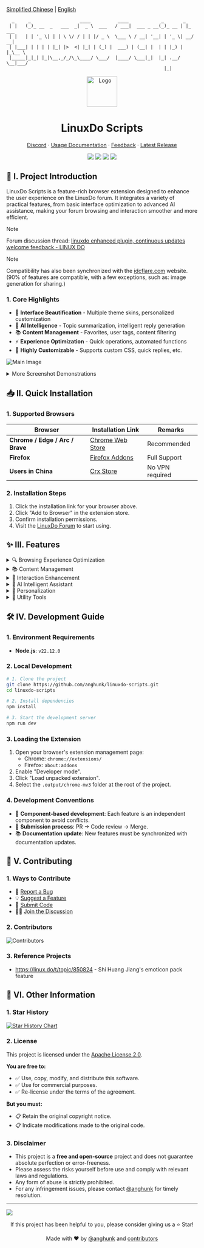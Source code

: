 [Simplified Chinese](README.md) | [English](README_EN.md)

```
  _     _                  ____          ____            _       _       
 | |   (_)_ __  _   ___  _|  _ \  ___   / ___|  ___ _ __(_)_ __ | |_ ___ 
 | |   | | '_ \| | | \ \/ / | | |/ _ \  \___ \ / __| '__| | '_ \| __/ __|
 | |___| | | | | |_| |>  <| |_| | (_) |  ___) | (__| |  | | |_) | |_\__ \
 |_____|_|_| |_|\__,_/_/\_\____/ \___/  |____/ \___|_|  |_| .__/ \__|___/
                                                          |_|            
```

<div align="center">
  <a href="https://github.com/anghunk/linuxdo-scripts">
    <img src="https://github.com/anghunk/linuxdo-scripts/blob/main/public/icon/128.png?raw=true" alt="Logo" width="80" height="80">
  </a>

  <h1>LinuxDo Scripts</h1>

  <p>
    <a href="https://discord.gg/3wDmhCsVeU">Discord</a>
    ·
    <a href="https://linuxdo-scripts.zishu.me">Usage Documentation</a>
    ·
    <a href="https://github.com/anghunk/linuxdo-scripts/issues/new/choose">Feedback</a>
    ·
    <a href="https://github.com/anghunk/linuxdo-scripts/releases/latest">Latest Release</a>
  </p>

  <p>
    <img src="https://img.shields.io/github/v/release/anghunk/linuxdo-scripts?logo=github&label=Version">
    <img src="https://img.shields.io/github/stars/anghunk/linuxdo-scripts?logo=github&style=flat&label=Stars">
    <img src="https://img.shields.io/chrome-web-store/users/fbgblmjbeebanackldpbmpacppflgmlj?style=flat&logo=googlechrome&label=ChromeWebStore">
    <img src="https://img.shields.io/badge/License-Apache%202.0-blue?logo=apache">
  </p>
</div>

## 📖 I. Project Introduction

LinuxDo Scripts is a feature-rich browser extension designed to enhance the user experience on the LinuxDo forum. It integrates a variety of practical features, from basic interface optimization to advanced AI assistance, making your forum browsing and interaction smoother and more efficient.

> [!note]
> Forum discussion thread: [linuxdo enhanced plugin, continuous updates welcome feedback - LINUX DO](https://linux.do/t/topic/170951)

> [!note]
> Compatibility has also been synchronized with the [idcflare.com](https://idcflare.com) website. (90% of features are compatible, with a few exceptions, such as: image generation for sharing.)

### 1. Core Highlights
- 🎨 **Interface Beautification** - Multiple theme skins, personalized customization
- 🤖 **AI Intelligence** - Topic summarization, intelligent reply generation
- 📚 **Content Management** - Favorites, user tags, content filtering
- ⚡ **Experience Optimization** - Quick operations, automated functions
- 🔧 **Highly Customizable** - Supports custom CSS, quick replies, etc.

![Main Image](https://github.com/user-attachments/assets/1b0039de-3f3e-420b-9a91-6bc651e8c8e5)

<details>
<summary>More Screenshot Demonstrations</summary>
  
![How to Use](https://github.com/user-attachments/assets/514b92b7-deb3-4eee-80cd-c2203f4661b8)
![Favorite Enhancement](https://github.com/user-attachments/assets/0523929c-c825-40b8-817e-1f9ea06a01ea)
![Share Post](https://github.com/user-attachments/assets/07728ccc-4032-431d-bf70-e32b7a8e2289)

</details>

## 📥 II. Quick Installation

### 1. Supported Browsers

| Browser                          | Installation Link                                                                                     | Remarks |
| -------------------------------- | --------------------------------------------------------------------------------------------- | -------- |
| **Chrome / Edge / Arc / Brave** | [Chrome Web Store](https://chromewebstore.google.com/detail/fbgblmjbeebanackldpbmpacppflgmlj) | Recommended |
| **Firefox**                     | [Firefox Addons](https://addons.mozilla.org/zh-CN/firefox/addon/linux_do-scripts/)            | Full Support |
| **Users in China**              | [Crx Store](https://www.crxsoso.com/webstore/detail/fbgblmjbeebanackldpbmpacppflgmlj)          | No VPN required |

### 2. Installation Steps
1. Click the installation link for your browser above.
2. Click "Add to Browser" in the extension store.
3. Confirm installation permissions.
4. Visit the [LinuxDo Forum](https://linux.do) to start using.

## ✨ III. Features

<details>
<summary>🔍 Browsing Experience Optimization</summary>

- ⏰ Display creation time in topic list.
- 🏢 Show floor number and author identifier.
- 🆕 Open topics in a new tab.
- 👀 Directly preview topic details and comments in the topic list.
- 📝 Optimize display of mixed Chinese and English text.
- 🖼️ Optimize signature image display to prevent corruption.
- 🌙 Automatically switch to dark mode.
- 📱 Optimize for ultra-wide displays.

</details>

<details>
<summary>📚 Content Management</summary>

- ⭐ Comprehensive favorites functionality.
- 🏷️ User tagging system.
- 🚫 Force-block topics from specified users.
- 👑 Toggle to view only the original poster's posts.
- 🔍 Keyword and tag filtering.
- 📅 Block old posts by time.

</details>

<details>
<summary>💬 Interaction Enhancement</summary>

- ⚡ Quick replies to topics (supports custom templates).
- 😊 Optimized comment box emoticons.
- 📊 Query user level information.
- 👍 Quick "like" button.
- 🔄 Automatically expand replies.

</details>

<details>
<summary>🤖 AI Intelligent Assistant</summary>

- 📋 AI topic summarization.
- 💡 Intelligent reply generation.
- 🤝 AI-assisted replying.
- 🎯 Intelligent content analysis.

</details>

<details>
<summary>🎨 Personalization</summary>

- 🎭 Multiple forum theme skins.
- 😀 Forum emoticon style switching.
- 🎨 Support for custom CSS styles.
- ☁️ Cloud synchronization of settings.
- 🖼️ Customize forum logo.
- 📑 Customize tab icon and title.

</details>

<details>
<summary>🔧 Utility Tools</summary>

- 📸 Convert topics to image for sharing.
- 📄 Export forum articles.
- ⬆️ Return to top / Go directly to the first floor.
- 🔕 Quickly mute posts.
- 🎯 View your own reply floor.

</details>


## 🛠️ IV. Development Guide

### 1. Environment Requirements
- **Node.js**: `v22.12.0`

### 2. Local Development

```bash
# 1. Clone the project
git clone https://github.com/anghunk/linuxdo-scripts.git
cd linuxdo-scripts

# 2. Install dependencies
npm install

# 3. Start the development server
npm run dev
```

### 3. Loading the Extension
1. Open your browser's extension management page:
   - Chrome: `chrome://extensions/`
   - Firefox: `about:addons`
2. Enable "Developer mode".
3. Click "Load unpacked extension".
4. Select the `.output/chrome-mv3` folder at the root of the project.

### 4. Development Conventions
- 🧩 **Component-based development**: Each feature is an independent component to avoid conflicts.
- 🔄 **Submission process**: PR → Code review → Merge.
- 📚 **Documentation update**: New features must be synchronized with documentation updates.

## 🤝 V. Contributing

### 1. Ways to Contribute
- 🐛 [Report a Bug](https://github.com/anghunk/linuxdo-scripts/issues/new?template=bug_report.yml)
- 💡 [Suggest a Feature](https://github.com/anghunk/linuxdo-scripts/issues/new?template=feature_report.yml)
- 🔧 [Submit Code](https://github.com/anghunk/linuxdo-scripts/pulls)
- 🙍‍♂️ [Join the Discussion](https://discord.gg/3wDmhCsVeU)

### 2. Contributors
![Contributors](https://contrib.rocks/image?repo=anghunk/linuxdo-scripts)

### 3. Reference Projects

- https://linux.do/t/topic/850824 - Shi Huang Jiang's emoticon pack feature

## 📄 VI. Other Information

### 1. Star History

[![Star History Chart](https://api.star-history.com/svg?repos=anghunk/linuxdo-scripts&type=Timeline)](https://www.star-history.com/#anghunk/linuxdo-scripts&Timeline)

### 2. License

This project is licensed under the [Apache License 2.0](https://github.com/anghunk/linuxdo-scripts/blob/main/LICENSE).

**You are free to:**
- ✅ Use, copy, modify, and distribute this software.
- ✅ Use for commercial purposes.
- ✅ Re-license under the terms of the agreement.

**But you must:**
- 📋 Retain the original copyright notice.
- 📋 Indicate modifications made to the original code.

### 3. Disclaimer

- This project is a **free and open-source** project and does not guarantee absolute perfection or error-freeness.
- Please assess the risks yourself before use and comply with relevant laws and regulations.
- Any form of abuse is strictly prohibited.
- For any infringement issues, please contact [@anghunk](https://github.com/anghunk) for timely resolution.

---

![](https://invidget.wdh.app/3wDmhCsVeU)

<div align="center">
  <p>If this project has been helpful to you, please consider giving us a ⭐ Star!</p>
  <p>Made with ❤️ by <a href="https://github.com/anghunk">@anghunk</a> and <a href="https://github.com/anghunk/linuxdo-scripts/graphs/contributors">contributors</a></p>
</div>